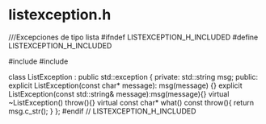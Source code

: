 # listexception.h
///Excepciones de tipo lista
#ifndef LISTEXCEPTION_H_INCLUDED
#define LISTEXCEPTION_H_INCLUDED

#include <exception>
#include <string>

class ListException : public std::exception {
    private:
        std::string msg;
    public:
        explicit ListException(const char* message): msg(message) {}
        explicit ListException(const std::string& message):msg(message){}
        virtual ~ListException() throw(){}
        virtual const char* what() const throw(){
            return msg.c_str();
        }
    };
#endif // LISTEXCEPTION_H_INCLUDED
